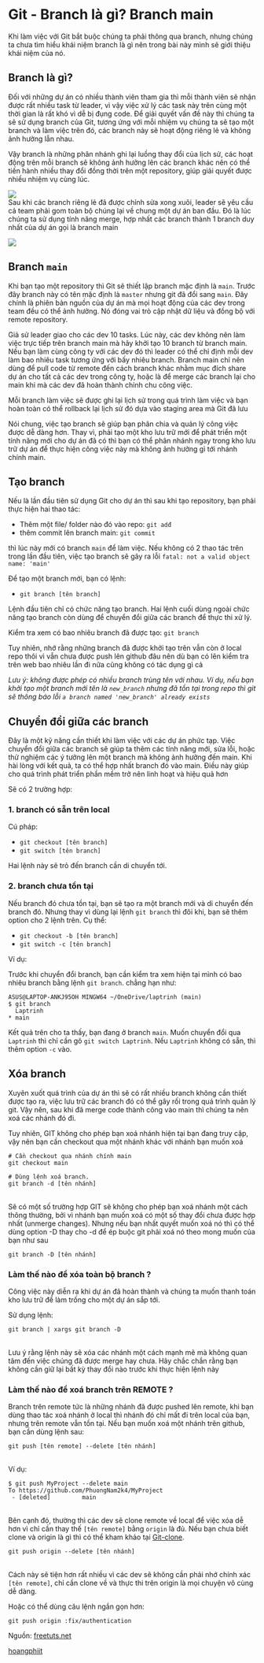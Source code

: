 # Git - Branch là gì? Branch main

Khi làm việc với Git bắt buộc chúng ta phải thông qua branch, nhưng chúng ta chưa tìm hiểu khái niệm branch là gì nên trong bài này mình sẽ giới thiệu khái niệm của nó.

## Branch là gì?

Đối với những dự án có nhiều thành viên tham gia thì mỗi thành viên sẽ nhận được rất nhiều task từ leader, vì vậy việc xử lý các task này trên cùng một thời gian là rất khó vì dễ bị đụng code. Để giải quyết vấn đề này thì chúng ta sẽ sử dụng branch của Git, tương ứng với mỗi nhiệm vụ chúng ta sẽ tạo một branch và làm việc trên đó, các branch này sẽ hoạt động riêng lẻ và không ảnh hưởng lẫn nhau.

Vậy branch là những phân nhánh ghi lại luồng thay đổi của lịch sử, các hoạt động trên mỗi branch sẽ không ảnh hưởng lên các branch khác nên có thể tiến hành nhiều thay đổi đồng thời trên một repository, giúp giải quyết được nhiều nhiệm vụ cùng lúc.

![](/pictures/branch.png)
\
Sau khi các branch riêng lẻ đã được chỉnh sửa xong xuôi, leader sẽ yêu cầu cả team phải gom toàn bộ chúng lại  về chung một dự án ban đầu. Đó là lúc chúng ta sử dụng tính năng merge, hợp nhất các branch thành 1 branch duy nhất của dự án gọi là branch main

![](/pictures/branch-merge.png)

## Branch `main`
Khi bạn tạo một repository thì Git sẽ thiết lập branch mặc định là `main`. Trước đây branch này có tên mặc định là `master` nhưng git đã đổi sang `main`. Đây chính là phiên bản nguồn của dự án mà mọi hoạt động của các dev trong team đều có thể ảnh hưởng. Nó đóng vai trò cập nhật dữ liệu và đồng bộ với remote repository.

Giả sử leader giao cho các dev 10 tasks. Lúc này, các dev không nên làm việc trực tiếp trên branch main mà hãy khởi tạo 10 branch từ branch main. Nếu bạn làm cùng công ty với các dev đó thì leader có thể chỉ định mỗi dev làm bao nhiêu task tương ứng với bấy nhiêu branch. Branch main chỉ nên dùng để pull code từ remote đến cách branch khác nhằm mục đích share dự án cho tất cả các dev trong công ty, hoặc là để merge các branch lại cho main khi mà các dev đã hoàn thành chỉnh chu công việc.

Mỗi branch làm việc sẽ được ghi lại lịch sử trong quá trình làm việc và bạn hoàn toàn có thể rollback lại lịch sử đó dựa vào staging area mà Git đã lưu

Nói chung, việc tạo branch sẽ giúp bạn phân chia và quản lý công việc được dễ dàng hơn. Thay vì, phải tạo một kho lưu trữ mới để phát triển một tính năng mới cho dự án đã có thì bạn có thể phân nhánh ngay trong kho lưu trữ dự án để thực hiện công việc này mà không ảnh hưởng gì tới nhánh chính main.

## Tạo branch


Nếu là lần đầu tiên sử dụng Git cho dự án thì sau khi tạo repository, bạn phải thực hiện hai thao tác:

- Thêm một file/ folder nào đó vào repo: `git adđ`
- thêm commit lên branch main: `git commit`

thì lúc này mới có branch `main` để làm việc. Nếu không có 2 thao tác trên trong lần đầu tiên, việc tạo branch sẽ gây ra lỗi `fatal: not a valid object name: 'main'`

Để tạo một branch mới, bạn có lệnh:

-  `git branch [tên branch]`


Lệnh đầu tiên chỉ có chức năng tạo branch. Hai lệnh cuối dùng ngoài chức năng tạo branch còn dùng để chuyển đổi giữa các branch để thực thi xử lý.

Kiểm tra xem có bao nhiêu branch đã được tạo: `git branch`

Tuy nhiên, nhớ rằng những branch đã được khởi tạo trên vẫn còn ở local repo thôi vì vẫn chưa được push lên github đâu nên dù bạn có lên kiểm tra trên web bao nhiêu lần đi nữa cũng không có tác dụng gì cả

_Lưu ý: không được phép có nhiều branch trùng tên với nhau. Ví dụ, nếu bạn khởi tạo một branch mới tên là `new_branch` nhưng đã tồn tại trong repo thì git sẽ thông báo lỗi `a branch named 'new_branch' already exists`_

## Chuyển đổi giữa các branch

Đây là một kỹ năng cần thiết khi làm việc với các dự án phức tạp. Việc chuyển đổi giữa các branch sẽ giúp ta thêm các tính năng mới, sửa lỗi, hoặc thử nghiệm các ý tưởng lên một branch mà không ảnh hưởng đến main. Khi hài lòng với kết quả, ta có thể hợp nhất branch đó vào main. Điều này giúp cho quá trình phát triển phần mềm trở nên linh hoạt và hiệu quả hơn

Sẽ có 2 trường hợp:

### 1. branch có sẵn trên local
Cú pháp:

-  `git checkout [tên branch]`
-  `git switch [tên branch]`

Hai lệnh này sẽ trỏ đến branch cần di chuyển tới. 

### 2. branch chưa tồn tại 

Nếu branch đó chưa tồn tại, bạn sẽ tạo ra một branch mới và di chuyển đến branch đó. Nhưng thay vì dùng lại lệnh `git branch` thì đôi khi, bạn sẽ thêm option cho 2 lệnh trên. Cụ thể:

-  `git checkout -b [tên branch]`
-  `git switch -c [tên branch]`


Ví dụ: 

Trước khi chuyển đổi branch, bạn cần kiểm tra xem hiện tại mình có bao nhiêu branch bằng lệnh `git branch`. chẳng hạn như:

```
ASUS@LAPTOP-ANKJ95OH MINGW64 ~/OneDrive/laptrinh (main)
$ git branch
  Laptrinh
* main
```

Kết quả trên cho ta thấy, bạn đang ở branch `main`. Muốn chuyển đổi qua `Laptrinh` thì chỉ cần gõ `git switch Laptrinh`. Nếu `Laptrinh` không có sẵn, thì thêm option `-c` vào.




## Xóa branch

Xuyên xuốt quá trình của dự án thì sẽ có rất nhiều branch không cần thiết được tạo ra, việc lưu trữ các branch đó có thể gây rối trong quá trình quản lý git. Vậy nên, sau khi đã merge code thành công vào main thì chúng ta nên xoá các nhánh đó đi.

Tuy nhiên, GIT không cho phép bạn xoá nhánh hiện tại bạn đang truy cập, vậy nên bạn cần checkout qua một nhánh khác với nhánh bạn muốn xoá

```
# Cần checkout qua nhánh chính main
git checkout main

# Dùng lệnh xoá branch.
git branch -d [tên nhánh]
```
\
Sẽ có một số trường hợp GIT sẽ không cho phép bạn xoá nhánh một cách thông thường, bởi vì nhánh bạn muốn xoá có một số thay đổi chưa được hợp nhất (unmerge changes). Nhưng nếu bạn nhất quyết muốn xoá nó thì có thể dùng option -D thay cho -d để ép buộc git phải xoá nó theo mong muốn của bạn như sau

    git branch -D [tên nhánh]

### Làm thế nào để xóa toàn bộ branch ?

Công việc này diễn ra khi dự án đã hoàn thành và chúng ta muốn thanh toán kho lưu trữ để làm trống cho một dự án sắp tới. 

 Sử dụng lệnh: 

    git branch | xargs git branch -D
\
Lưu ý rằng lệnh này sẽ xóa các nhánh một cách mạnh mẽ mà không quan tâm đến việc chúng đã được merge hay chưa. Hãy chắc chắn rằng bạn không cần giữ lại bất kỳ thay đổi nào trước khi thực hiện lệnh này

### Làm thế nào để xoá branch trên REMOTE ?

Branch trên remote tức là những nhánh đã được pushed lên remote, khi bạn dùng thao tác xoá nhánh ở local thì nhánh đó chỉ mất đi trên local của bạn, nhưng trên remote vẫn tồn tại. Nếu bạn muốn xoá một nhánh trên github, bạn cần dùng lệnh sau:

    git push [tên remote] --delete [tên nhánh]
\
Ví dụ:
```
$ git push MyProject --delete main
To https://github.com/PhuongNam2k4/MyProject
 - [deleted]         main

```
\
Bên cạnh đó, thường thì các dev sẽ clone remote về local để việc xóa dễ hơn vì chỉ cần thay thế `[tên remote]` bằng `origin` là đủ. Nếu bạn chưa biết clone và origin là gì thì có thể kham khảo tại [Git-clone](/Git-clone.md).
    
    git push origin --delete [tên nhánh]
\
Cách này sẽ tiện hơn rất nhiều vì các dev sẽ không cần phải nhớ chính xác `[tên remote]`, chỉ cần clone về và thực thi trên origin là mọi chuyện vô cùng dễ dàng.

Hoặc có thể dùng câu lệnh ngắn gọn hơn:

    git push origin :fix/authentication

Nguồn: [freetuts.net](https://freetuts.net/git-branch-la-gi-branch-main-1072.html)

[hoangphiit](https://hoangphiit.com/post/cach-xoa-mot-nhanh-local-va-nhanh-remote-trong-git#:~:text=C%C3%A1ch%20xo%C3%A1%20nh%C3%A1nh%20Local%20v%C3%A0%20nh%C3%A1nh%20Remote%20trong,2.%20Xo%C3%A1%20nh%C3%A1nh%20git%20%E1%BB%9F%20server%20%28remote%20branch%29%3A)